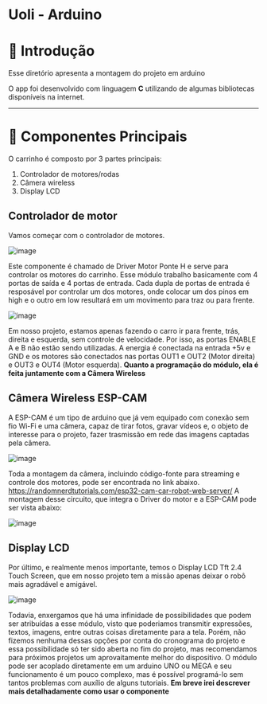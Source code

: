 # Uoli - Arduino

# 👋 Introdução

Esse diretório apresenta a montagem do projeto em arduino

O app foi desenvolvido com linguagem **C** utilizando de algumas bibliotecas disponíveis na internet.

---

# 🚗 Componentes Principais
O carrinho é composto por 3 partes principais:

1. Controlador de motores/rodas
2. Câmera wireless
3. Display LCD

## Controlador de motor
Vamos começar com o controlador de motores.

 ![image](https://http2.mlstatic.com/D_NQ_NP_909088-MLB31066652496_062019-O.webp)
 
 Este componente é chamado de Driver Motor Ponte H e serve para controlar os motores do carrinho.
 Esse módulo trabalho basicamente com 4 portas de saída e 4 portas de entrada. Cada dupla de portas de entrada é resposável por controlar um dos motores, onde colocar um dos pinos em high e o outro em low resultará em um movimento para traz ou para frente.
 
  ![image]( https://i2.wp.com/randomnerdtutorials.com/wp-content/uploads/2018/05/L298N-label.jpg?w=750&quality=100&strip=all&ssl=1)
  
Em nosso projeto, estamos apenas fazendo o carro ir para frente, trás, direita e esquerda, sem controle de velocidade. Por isso, as portas ENABLE A e B não estão sendo utilizadas. A energia é conectada na entrada +5v e GND e os motores são conectados nas portas OUT1 e OUT2 (Motor direita) e OUT3 e OUT4 (Motor esquerda). 
**Quanto a programação do módulo, ela é feita juntamente com a Câmera Wireless**
## Câmera Wireless ESP-CAM
A ESP-CAM é um tipo de arduino que já vem equipado com conexão sem fio Wi-Fi e uma câmera, capaz de tirar fotos, gravar vídeos e, o objeto de interesse para o projeto, fazer trasmissão em rede das imagens captadas pela câmera.

  ![image](https://images.tcdn.com.br/img/img_prod/650361/esp32_cam_wifi_bluetooth_com_camera_inclusa_2465_11_20200205161931.jpg)
  
Toda a montagem da câmera, incluindo código-fonte para streaming e controle dos motores, pode ser encontrada no link abaixo.
https://randomnerdtutorials.com/esp32-cam-car-robot-web-server/
A montagem desse circuito, que integra o Driver do motor e a ESP-CAM pode ser vista abaixo:

  ![image](https://i0.wp.com/randomnerdtutorials.com/wp-content/uploads/2021/01/ESP32-CAM-Remote-Controlled-Robot-Diagram.png?resize=1024%2C780&quality=100&strip=all&ssl=1)

## Display LCD
Por último, e realmente menos importante, temos o Display LCD Tft 2.4 Touch Screen, que em nosso projeto tem a missão apenas deixar o robô mais agradável e amigável.

  ![image](https://http2.mlstatic.com/D_NQ_NP_717788-MLB31359661286_072019-O.webp)
  
Todavia, enxergamos que há uma infinidade de possibilidades que podem ser atribuídas a esse módulo, visto que poderiamos transmitir expressões, textos, imagens, entre outras coisas diretamente para a tela. Porém, não fizemos nenhuma dessas opções por conta do cronograma do projeto e essa possibilidade só ter sido aberta no fim do projeto, mas recomendamos para próximos projetos um aprovaitamente melhor do dispositivo.
O módulo pode ser acoplado diretamente em um arduino UNO ou MEGA e seu funcionamento é um pouco complexo, mas é possível programá-lo sem tantos problemas com auxílio de alguns tutoriais. 
**Em breve irei descrever mais detalhadamente como usar o componente**
